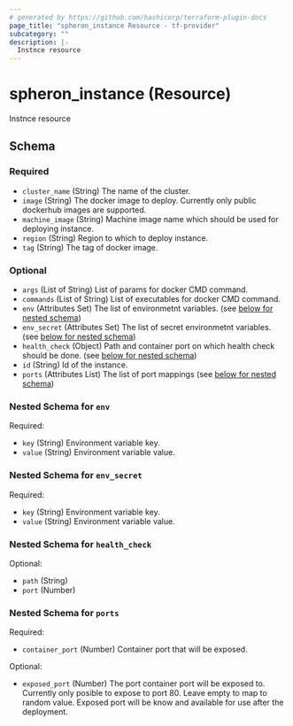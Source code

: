 ```yaml
---
# generated by https://github.com/hashicorp/terraform-plugin-docs
page_title: "spheron_instance Resource - tf-provider"
subcategory: ""
description: |-
  Instnce resource
---
```


# spheron_instance (Resource)

Instnce resource



<!-- schema generated by tfplugindocs -->
## Schema

### Required

- `cluster_name` (String) The name of the cluster.
- `image` (String) The docker image to deploy. Currently only public dockerhub images are supported.
- `machine_image` (String) Machine image name which should be used for deploying instance.
- `region` (String) Region to which to deploy instance.
- `tag` (String) The tag of docker image.

### Optional

- `args` (List of String) List of params for docker CMD command.
- `commands` (List of String) List of executables for docker CMD command.
- `env` (Attributes Set) The list of environmetnt variables. (see [below for nested schema](#nestedatt--env))
- `env_secret` (Attributes Set) The list of secret environmetnt variables. (see [below for nested schema](#nestedatt--env_secret))
- `health_check` (Object) Path and container port on which health check should be done. (see [below for nested schema](#nestedatt--health_check))
- `id` (String) Id of the instance.
- `ports` (Attributes List) The list of port mappings (see [below for nested schema](#nestedatt--ports))

<a id="nestedatt--env"></a>
### Nested Schema for `env`

Required:

- `key` (String) Environment variable key.
- `value` (String) Environment variable value.


<a id="nestedatt--env_secret"></a>
### Nested Schema for `env_secret`

Required:

- `key` (String) Environment variable key.
- `value` (String) Environment variable value.


<a id="nestedatt--health_check"></a>
### Nested Schema for `health_check`

Optional:

- `path` (String)
- `port` (Number)


<a id="nestedatt--ports"></a>
### Nested Schema for `ports`

Required:

- `container_port` (Number) Container port that will be exposed.

Optional:

- `exposed_port` (Number) The port container port will be exposed to. Currently only posible to expose to port 80. Leave empty to map to random value. Exposed port will be know and available for use after the deployment.


